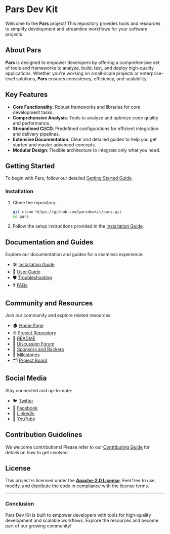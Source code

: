 # Pars Dev Kit

Welcome to the **Pars** project! This repository provides tools and resources to simplify development and streamline workflows for your software projects.

## About Pars

**Pars** is designed to empower developers by offering a comprehensive set of tools and frameworks to analyze, build, test, and deploy high-quality applications. Whether you're working on small-scale projects or enterprise-level solutions, **Pars** ensures consistency, efficiency, and scalability.

## Key Features

- **Core Functionality**: Robust frameworks and libraries for core development tasks.
- **Comprehensive Analysis**: Tools to analyze and optimize code quality and performance.
- **Streamlined CI/CD**: Predefined configurations for efficient integration and delivery pipelines.
- **Extensive Documentation**: Clear and detailed guides to help you get started and master advanced concepts.
- **Modular Design**: Flexible architecture to integrate only what you need.

## Getting Started

To begin with Pars, follow our detailed [Getting Started Guide](https://docs.parsdevkit.net/getting-started/concept/index.html#conclusion).

### Installation

1. Clone the repository:
    ```bash
    git clone https://github.com/parsdevkit/pars.git
    cd pars
    ```
2. Follow the setup instructions provided in the [Installation Guide](https://github.com/parsdevkit/pars/blob/main/docs/installation.md).

## Documentation and Guides

Explore our documentation and guides for a seamless experience:

- 🛠️ [Installation Guide](https://github.com/parsdevkit/pars/blob/main/docs/installation.md)
- 📘 [User Guide](https://github.com/parsdevkit/pars/blob/main/docs/user-guide.md)
- 🛡️ [Troubleshooting](https://github.com/parsdevkit/pars/blob/main/docs/troubleshooting.md)
- ❓ [FAQs](https://github.com/parsdevkit/pars/blob/main/docs/faq.md)

## Community and Resources

Join our community and explore related resources:

- 🏠 [Home Page](https://www.parsdevkit.net)
- 🌐 [Project Repository](https://github.com/parsdevkit/pars)
- 📖 [README](https://github.com/parsdevkit/pars#readme)
- 💬 [Discussion Forum](https://github.com/parsdevkit/pars/discussions)
- 💖 [Sponsors and Backers](https://github.com/parsdevkit/pars/blob/main/docs/sponsors.md)
- 🚩 [Milestones](https://github.com/parsdevkit/pars/milestones)
- 🗂️ [Project Board](https://github.com/parsdevkit/pars/projects)

## Social Media

Stay connected and up-to-date:

- 🐦 [Twitter](https://twitter.com/parsdevkit)
- 📘 [Facebook](https://facebook.com/parsdevkit)
- 💼 [LinkedIn](https://linkedin.com/company/parsdevkit)
- 🎥 [YouTube](https://www.youtube.com/parsdevkit)

## Contribution Guidelines

We welcome contributions! Please refer to our [Contributing Guide](./CONTRIBUTING.md) for details on how to get involved.

## License

This project is licensed under the **[Apache-2.0 License](https://github.com/parsdevkit/pars/blob/main/LICENSE)**. Feel free to use, modify, and distribute the code in compliance with the license terms.

---

### Conclusion

Pars Dev Kit is built to empower developers with tools for high-quality development and scalable workflows. Explore the resources and become part of our growing community!
